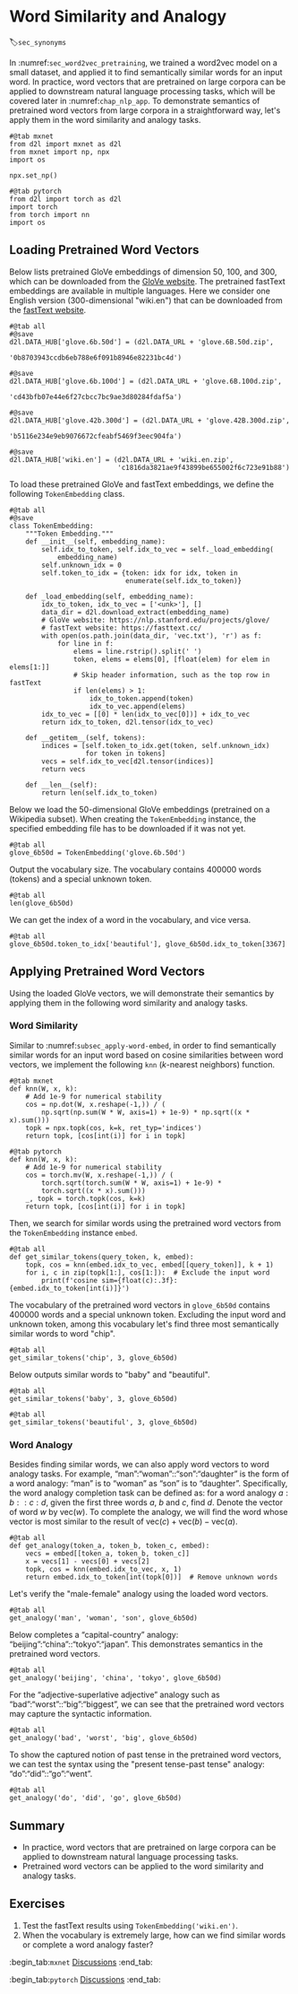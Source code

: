 # Word Similarity and Analogy
:label:`sec_synonyms`

In :numref:`sec_word2vec_pretraining`, 
we trained a word2vec model on a small dataset, 
and applied it
to find semantically similar words 
for an input word.
In practice,
word vectors that are pretrained
on large corpora can be
applied to downstream
natural language processing tasks,
which will be covered later
in :numref:`chap_nlp_app`.
To demonstrate 
semantics of pretrained word vectors
from large corpora in a straightforward way,
let's apply them
in the word similarity and analogy tasks.

```{.python .input}
#@tab mxnet
from d2l import mxnet as d2l
from mxnet import np, npx
import os

npx.set_np()
```

```{.python .input}
#@tab pytorch
from d2l import torch as d2l
import torch
from torch import nn
import os
```

## Loading Pretrained Word Vectors

Below lists pretrained GloVe embeddings of dimension 50, 100, and 300,
which can be downloaded from the [GloVe website](https://nlp.stanford.edu/projects/glove/).
The pretrained fastText embeddings are available in multiple languages.
Here we consider one English version (300-dimensional "wiki.en") that can be downloaded from the
[fastText website](https://fasttext.cc/).

```{.python .input}
#@tab all
#@save
d2l.DATA_HUB['glove.6b.50d'] = (d2l.DATA_URL + 'glove.6B.50d.zip',
                                '0b8703943ccdb6eb788e6f091b8946e82231bc4d')

#@save
d2l.DATA_HUB['glove.6b.100d'] = (d2l.DATA_URL + 'glove.6B.100d.zip',
                                 'cd43bfb07e44e6f27cbcc7bc9ae3d80284fdaf5a')

#@save
d2l.DATA_HUB['glove.42b.300d'] = (d2l.DATA_URL + 'glove.42B.300d.zip',
                                  'b5116e234e9eb9076672cfeabf5469f3eec904fa')

#@save
d2l.DATA_HUB['wiki.en'] = (d2l.DATA_URL + 'wiki.en.zip',
                           'c1816da3821ae9f43899be655002f6c723e91b88')
```

To load these pretrained GloVe and fastText embeddings, we define the following `TokenEmbedding` class.

```{.python .input}
#@tab all
#@save
class TokenEmbedding:
    """Token Embedding."""
    def __init__(self, embedding_name):
        self.idx_to_token, self.idx_to_vec = self._load_embedding(
            embedding_name)
        self.unknown_idx = 0
        self.token_to_idx = {token: idx for idx, token in
                             enumerate(self.idx_to_token)}

    def _load_embedding(self, embedding_name):
        idx_to_token, idx_to_vec = ['<unk>'], []
        data_dir = d2l.download_extract(embedding_name)
        # GloVe website: https://nlp.stanford.edu/projects/glove/
        # fastText website: https://fasttext.cc/
        with open(os.path.join(data_dir, 'vec.txt'), 'r') as f:
            for line in f:
                elems = line.rstrip().split(' ')
                token, elems = elems[0], [float(elem) for elem in elems[1:]]
                # Skip header information, such as the top row in fastText
                if len(elems) > 1:
                    idx_to_token.append(token)
                    idx_to_vec.append(elems)
        idx_to_vec = [[0] * len(idx_to_vec[0])] + idx_to_vec
        return idx_to_token, d2l.tensor(idx_to_vec)

    def __getitem__(self, tokens):
        indices = [self.token_to_idx.get(token, self.unknown_idx)
                   for token in tokens]
        vecs = self.idx_to_vec[d2l.tensor(indices)]
        return vecs

    def __len__(self):
        return len(self.idx_to_token)
```

Below we load the
50-dimensional GloVe embeddings
(pretrained on a Wikipedia subset).
When creating the `TokenEmbedding` instance,
the specified embedding file has to be downloaded if it
was not yet.

```{.python .input}
#@tab all
glove_6b50d = TokenEmbedding('glove.6b.50d')
```

Output the vocabulary size. The vocabulary contains 400000 words (tokens) and a special unknown token.

```{.python .input}
#@tab all
len(glove_6b50d)
```

We can get the index of a word in the vocabulary, and vice versa.

```{.python .input}
#@tab all
glove_6b50d.token_to_idx['beautiful'], glove_6b50d.idx_to_token[3367]
```

## Applying Pretrained Word Vectors

Using the loaded GloVe vectors,
we will demonstrate their semantics
by applying them
in the following word similarity and analogy tasks.


### Word Similarity

Similar to :numref:`subsec_apply-word-embed`,
in order to find semantically similar words
for an input word
based on cosine similarities between
word vectors,
we implement the following `knn`
($k$-nearest neighbors) function.

```{.python .input}
#@tab mxnet
def knn(W, x, k):
    # Add 1e-9 for numerical stability
    cos = np.dot(W, x.reshape(-1,)) / (
        np.sqrt(np.sum(W * W, axis=1) + 1e-9) * np.sqrt((x * x).sum()))
    topk = npx.topk(cos, k=k, ret_typ='indices')
    return topk, [cos[int(i)] for i in topk]
```

```{.python .input}
#@tab pytorch
def knn(W, x, k):
    # Add 1e-9 for numerical stability
    cos = torch.mv(W, x.reshape(-1,)) / (
        torch.sqrt(torch.sum(W * W, axis=1) + 1e-9) *
        torch.sqrt((x * x).sum()))
    _, topk = torch.topk(cos, k=k)
    return topk, [cos[int(i)] for i in topk]
```

Then, we 
search for similar words
using the pretrained word vectors 
from the `TokenEmbedding` instance `embed`.

```{.python .input}
#@tab all
def get_similar_tokens(query_token, k, embed):
    topk, cos = knn(embed.idx_to_vec, embed[[query_token]], k + 1)
    for i, c in zip(topk[1:], cos[1:]):  # Exclude the input word
        print(f'cosine sim={float(c):.3f}: {embed.idx_to_token[int(i)]}')
```

The vocabulary of the pretrained word vectors
in `glove_6b50d` contains 400000 words and a special unknown token. 
Excluding the input word and unknown token,
among this vocabulary
let's find 
three most semantically similar words
to word "chip".

```{.python .input}
#@tab all
get_similar_tokens('chip', 3, glove_6b50d)
```

Below outputs similar words
to "baby" and "beautiful".

```{.python .input}
#@tab all
get_similar_tokens('baby', 3, glove_6b50d)
```

```{.python .input}
#@tab all
get_similar_tokens('beautiful', 3, glove_6b50d)
```

### Word Analogy

Besides finding similar words,
we can also apply word vectors
to word analogy tasks.
For example,
“man”:“woman”::“son”:“daughter”
is the form of a word analogy:
“man” is to “woman” as “son” is to “daughter”.
Specifically,
the word analogy completion task
can be defined as:
for a word analogy 
$a : b :: c : d$, given the first three words $a$, $b$ and $c$, find $d$. 
Denote the vector of word $w$ by $\text{vec}(w)$. 
To complete the analogy,
we will find the word 
whose vector is most similar
to the result of $\text{vec}(c)+\text{vec}(b)-\text{vec}(a)$.

```{.python .input}
#@tab all
def get_analogy(token_a, token_b, token_c, embed):
    vecs = embed[[token_a, token_b, token_c]]
    x = vecs[1] - vecs[0] + vecs[2]
    topk, cos = knn(embed.idx_to_vec, x, 1)
    return embed.idx_to_token[int(topk[0])]  # Remove unknown words
```

Let's verify the "male-female" analogy using the loaded word vectors.

```{.python .input}
#@tab all
get_analogy('man', 'woman', 'son', glove_6b50d)
```

Below completes a
“capital-country” analogy: 
“beijing”:“china”::“tokyo”:“japan”.
This demonstrates 
semantics in the pretrained word vectors.

```{.python .input}
#@tab all
get_analogy('beijing', 'china', 'tokyo', glove_6b50d)
```

For the
“adjective-superlative adjective” analogy
such as 
“bad”:“worst”::“big”:“biggest”,
we can see that the pretrained word vectors
may capture the syntactic information.

```{.python .input}
#@tab all
get_analogy('bad', 'worst', 'big', glove_6b50d)
```

To show the captured notion
of past tense in the pretrained word vectors,
we can test the syntax using the
"present tense-past tense" analogy: “do”:“did”::“go”:“went”.

```{.python .input}
#@tab all
get_analogy('do', 'did', 'go', glove_6b50d)
```

## Summary

* In practice, word vectors that are pretrained on large corpora can be applied to downstream natural language processing tasks.
* Pretrained word vectors can be applied to the word similarity and analogy tasks.


## Exercises

1. Test the fastText results using `TokenEmbedding('wiki.en')`.
1. When the vocabulary is extremely large, how can we find similar words or complete a word analogy faster?

:begin_tab:`mxnet`
[Discussions](https://discuss.d2l.ai/t/387)
:end_tab:

:begin_tab:`pytorch`
[Discussions](https://discuss.d2l.ai/t/1336)
:end_tab:
